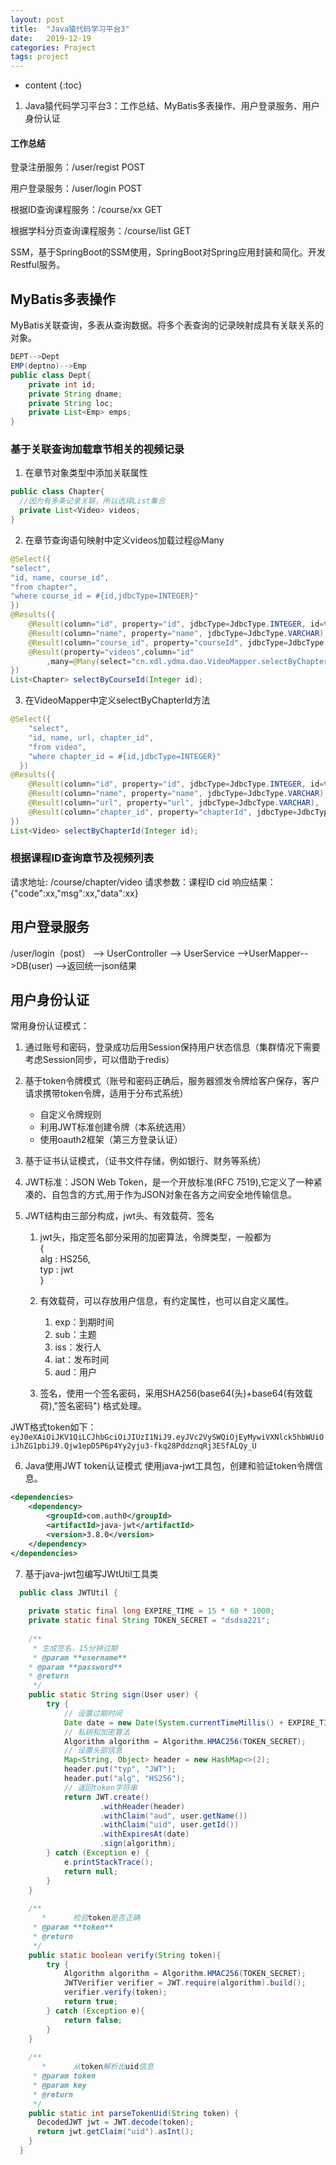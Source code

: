 ```yaml
---
layout: post
title:  "Java猿代码学习平台3"
date:   2019-12-19
categories: Project
tags: project
---
```


* content
{:toc}

1. Java猿代码学习平台3：工作总结、MyBatis多表操作、用户登录服务、用户身份认证







#### 工作总结

登录注册服务：/user/regist   POST

用户登录服务：/user/login  POST

根据ID查询课程服务：/course/xx GET

根据学科分页查询课程服务：/course/list  GET

SSM，基于SpringBoot的SSM使用，SpringBoot对Spring应用封装和简化。开发Restful服务。



## MyBatis多表操作

MyBatis关联查询，多表从查询数据。将多个表查询的记录映射成具有关联关系的对象。

```java
DEPT-->Dept
EMP(deptno)-->Emp
public class Dept{
    private int id;
    private String dname;
    private String loc;
    private List<Emp> emps;
}
```

### 基于关联查询加载章节相关的视频记录

1. 在章节对象类型中添加关联属性

```java
public class Chapter{
  //因为有多条记录关联，所以选择List集合
  private List<Video> videos;
}
```

2. 在章节查询语句映射中定义videos加载过程@Many

```java
@Select({
"select",
"id, name, course_id",
"from chapter",
"where course_id = #{id,jdbcType=INTEGER}"
})
@Results({
    @Result(column="id", property="id", jdbcType=JdbcType.INTEGER, id=true),
    @Result(column="name", property="name", jdbcType=JdbcType.VARCHAR),
    @Result(column="course_id", property="courseId", jdbcType=JdbcType.INTEGER),
    @Result(property="videos",column="id"
        ,many=@Many(select="cn.xdl.ydma.dao.VideoMapper.selectByChapterId"))
})
List<Chapter> selectByCourseId(Integer id);
```

3. 在VideoMapper中定义selectByChapterId方法

```java
@Select({
    "select",
    "id, name, url, chapter_id",
    "from video",
    "where chapter_id = #{id,jdbcType=INTEGER}"
  })
@Results({
    @Result(column="id", property="id", jdbcType=JdbcType.INTEGER, id=true),
    @Result(column="name", property="name", jdbcType=JdbcType.VARCHAR),
    @Result(column="url", property="url", jdbcType=JdbcType.VARCHAR),
    @Result(column="chapter_id", property="chapterId", jdbcType=JdbcType.INTEGER)
})
List<Video> selectByChapterId(Integer id);
```

### 根据课程ID查询章节及视频列表

  请求地址: /course/chapter/video
  请求参数：课程ID cid
  响应结果：{"code":xx,"msg":xx,"data":xx}

## 用户登录服务

/user/login（post）  --> UserController --> UserService -->UserMapper-->DB(user) -->返回统一json结果


## 用户身份认证

常用身份认证模式：

1. 通过账号和密码，登录成功后用Session保持用户状态信息（集群情况下需要考虑Session同步，可以借助于redis）
2. 基于token令牌模式（账号和密码正确后，服务器颁发令牌给客户保存，客户请求携带token令牌，适用于分布式系统）
    - 自定义令牌规则
    - 利用JWT标准创建令牌（本系统选用）
    - 使用oauth2框架（第三方登录认证）       

3. 基于证书认证模式，（证书文件存储，例如银行、财务等系统）

4. JWT标准：JSON Web Token，是一个开放标准(RFC 7519),它定义了一种紧凑的、自包含的方式,用于作为JSON对象在各方之间安全地传输信息。

5. JWT结构由三部分构成，jwt头、有效载荷、签名  

    1. jwt头，指定签名部分采用的加密算法，令牌类型，一般都为  
        {  
            alg : HS256,  
            typ : jwt  
        }

    2. 有效载荷，可以存放用户信息，有约定属性，也可以自定义属性。
        1. exp：到期时间
        2. sub：主题 
        3. iss：发行人 
        4. iat：发布时间 
        5. aud：用户

    3. 签名，使用一个签名密码，采用SHA256(base64(头)+base64(有效载荷),"签名密码") 格式处理。


JWT格式token如下：
`eyJ0eXAiOiJKV1QiLCJhbGciOiJIUzI1NiJ9.eyJVc2VySWQiOjEyMywiVXNlck5hbWUiOiJhZG1pbiJ9.Qjw1epD5P6p4Yy2yju3-fkq28PddznqRj3ESfALQy_U`

6. Java使用JWT token认证模式
使用java-jwt工具包，创建和验证token令牌信息。

```xml
<dependencies>
    <dependency>
        <groupId>com.auth0</groupId>
        <artifactId>java-jwt</artifactId>
        <version>3.8.0</version>
    </dependency>
</dependencies>
```

7. 基于java-jwt包编写JWtUtil工具类

```java
  public class JWTUtil {
    
    private static final long EXPIRE_TIME = 15 * 60 * 1000;
    private static final String TOKEN_SECRET = "dsdsa221";
    
    /**
     * 生成签名，15分钟过期
     * @param **username**
    * @param **password**
    * @return
     */
    public static String sign(User user) {
        try {
            // 设置过期时间
            Date date = new Date(System.currentTimeMillis() + EXPIRE_TIME);
            // 私钥和加密算法
            Algorithm algorithm = Algorithm.HMAC256(TOKEN_SECRET);
            // 设置头部信息
            Map<String, Object> header = new HashMap<>(2);
            header.put("typ", "JWT");
            header.put("alg", "HS256");
            // 返回token字符串
            return JWT.create()
                    .withHeader(header)
                    .withClaim("aud", user.getName())
                    .withClaim("uid", user.getId())
                    .withExpiresAt(date)
                    .sign(algorithm);
        } catch (Exception e) {
            e.printStackTrace();
            return null;
        }
    }
    
    /**
       *      检验token是否正确
     * @param **token**
     * @return
     */
    public static boolean verify(String token){
        try {
            Algorithm algorithm = Algorithm.HMAC256(TOKEN_SECRET);
            JWTVerifier verifier = JWT.require(algorithm).build();
            verifier.verify(token);
            return true;
        } catch (Exception e){
            return false;
        }
    }
    
    /**
       *      从token解析出uid信息
     * @param token
     * @param key
     * @return
     */
    public static int parseTokenUid(String token) {
      DecodedJWT jwt = JWT.decode(token);
      return jwt.getClaim("uid").asInt();
    }
  }
```











